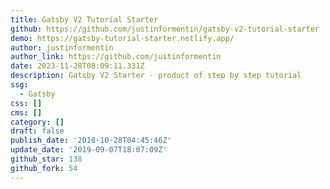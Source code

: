 ```yaml
---
title: Gatsby V2 Tutorial Starter
github: https://github.com/justinformentin/gatsby-v2-tutorial-starter
demo: https://gatsby-tutorial-starter.netlify.app/
author: justinformentin
author_link: https://github.com/justinformentin
date: 2023-11-28T08:09:11.331Z
description: Gatsby V2 Starter - product of step by step tutorial
ssg:
  - Gatsby
css: []
cms: []
category: []
draft: false
publish_date: '2018-10-28T04:45:46Z'
update_date: '2019-09-07T18:07:09Z'
github_star: 138
github_fork: 54
---
```

